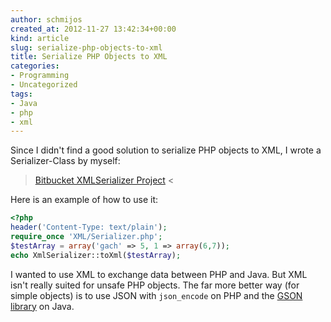 ```yaml
---
author: schmijos
created_at: 2012-11-27 13:42:34+00:00
kind: article
slug: serialize-php-objects-to-xml
title: Serialize PHP Objects to XML
categories:
- Programming
- Uncategorized
tags:
- Java
- php
- xml
---
```


Since I didn't find a good solution to serialize PHP objects to XML, I wrote a Serializer-Class by myself:

> [Bitbucket XMLSerializer Project](https://bitbucket.org/schmijos/xmlserializer) <

Here is an example of how to use it:

```php
<?php
header('Content-Type: text/plain');
require_once 'XML/Serializer.php';
$testArray = array('gach' => 5, 1 => array(6,7));
echo XmlSerializer::toXml($testArray);
```

I wanted to use XML to exchange data between PHP and Java. But XML isn't really suited for unsafe PHP objects. The far more better way (for simple objects) is to use JSON with `json_encode` on PHP and the [GSON library](http://code.google.com/p/google-gson/) on Java.

